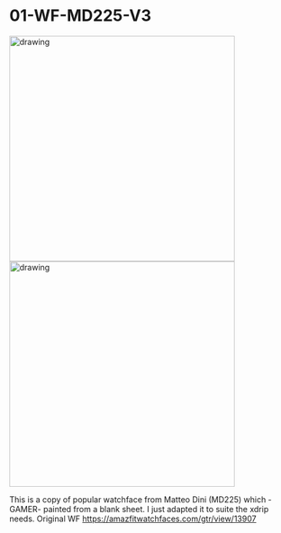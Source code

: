 # 01-WF-MD225-V3


<img src="https://github.com/twinko/GTR2e-xdrip-watchface-collection/blob/main/01-WF-MD225-V3/Preview3.gif" alt="drawing" width="400"/>
<br>
<img src="https://github.com/twinko/GTR2e-xdrip-watchface-collection/blob/main/01-WF-MD225-V3/picture.jpg" alt="drawing" width="400"/>

This is a copy of popular watchface from Matteo Dini (MD225) which -GAMER- painted from a blank sheet. I just adapted it to suite the xdrip needs.
Original WF https://amazfitwatchfaces.com/gtr/view/13907
